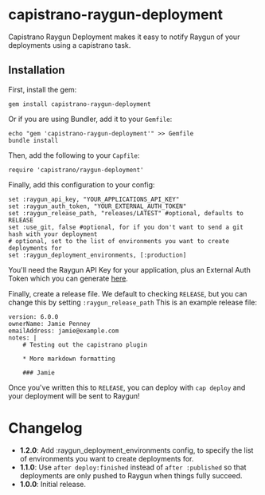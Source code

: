 # capistrano-raygun-deployment

Capistrano Raygun Deployment makes it easy to notify Raygun of your deployments using a capistrano task.

## Installation

First, install the gem:

    gem install capistrano-raygun-deployment

Or if you are using Bundler, add it to your `Gemfile`:

    echo "gem 'capistrano-raygun-deployment'" >> Gemfile
    bundle install

Then, add the following to your `Capfile`:

    require 'capistrano/raygun-deployment'

Finally, add this configuration to your config:

    set :raygun_api_key, "YOUR_APPLICATIONS_API_KEY"
    set :raygun_auth_token, "YOUR_EXTERNAL_AUTH_TOKEN"
    set :raygun_release_path, "releases/LATEST" #optional, defaults to RELEASE
    set :use_git, false #optional, for if you don't want to send a git hash with your deployment
    # optional, set to the list of environments you want to create deployments for
    set :raygun_deployment_environments, [:production]

You'll need the Raygun API Key for your application, plus an External Auth Token which you can generate [here](https://app.raygun.io/user).

Finally, create a release file. We default to checking `RELEASE`, but you can change this by setting `:raygun_release_path`
This is an example release file:

    version: 6.0.0
    ownerName: Jamie Penney
    emailAddress: jamie@example.com
    notes: |
        # Testing out the capistrano plugin

        * More markdown formatting

        ### Jamie

Once you've written this to `RELEASE`, you can deploy with `cap deploy` and your deployment will be sent to Raygun!

# Changelog
* **1.2.0**: Add :raygun_deployment_environments config, to specify the list of environments you want to create deployments for.
* **1.1.0**: Use `after deploy:finished` instead of `after :published` so that deployments are only pushed to Raygun when things 
fully succeed.
* **1.0.0**: Initial release.
